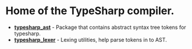 # Home of the TypeSharp compiler.
 - **[typesharp_ast](/typesharp_ast)** - Package that contains abstract syntax tree tokens for typesharp.
 - **[typesharp_lexer](/typesharp_lexer)** - Lexing utilities, help parse tokens in to AST.